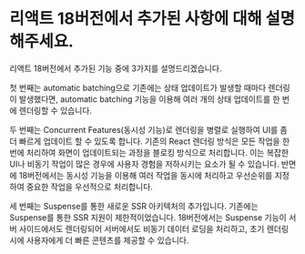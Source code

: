# 리액트 18버전에서 추가된 사항에 대해 설명해주세요.

리액트 18버전에서 추가된 기능 중에 3가지를 설명드리겠습니다.

첫 번째는 automatic batching으로 기존에는 상태 업데이트가 발생할 때마다 렌더링이 발생했다면, automatic batching 기능을 이용해 여러 개의 상태 업데이트를 한 번에 렌더링할 수 있습니다.

두 번째는 Concurrent Features(동시성 기능)로 렌더링을 병렬로 실행하여 UI를 좀 더 빠르게 업데이트 할 수 있도록 합니다. 기존의 React 렌더링 방식은 모든 작업을 한 번에 처리하여 화면이 업데이트되는 과정을 블로킹 방식으로 처리합니다. 이는 복잡한 UI나 비동기 작업이 많은 경우에 사용자 경험을 저하시키는 요소가 될 수 있습니다. 반면에 18버전에서는 동시성 기능을 이용해 여러 작업을 동시에 처리하고 우선순위를 지정하여 중요한 작업을 우선적으로 처리합니다.

세 번째는 Suspense를 통한 새로운 SSR 아키텍처의 추가입니다. 기존에는 Suspense를 통한 SSR 지원이 제한적이었습니다. 18버전에서는 Suspense 기능이 서버 사이드에서도 렌더링되어 서버에서도 비동기 데이터 로딩을 처리하고, 초기 렌더링 시에 사용자에게 더 빠른 콘텐츠를 제공할 수 있습니다.
